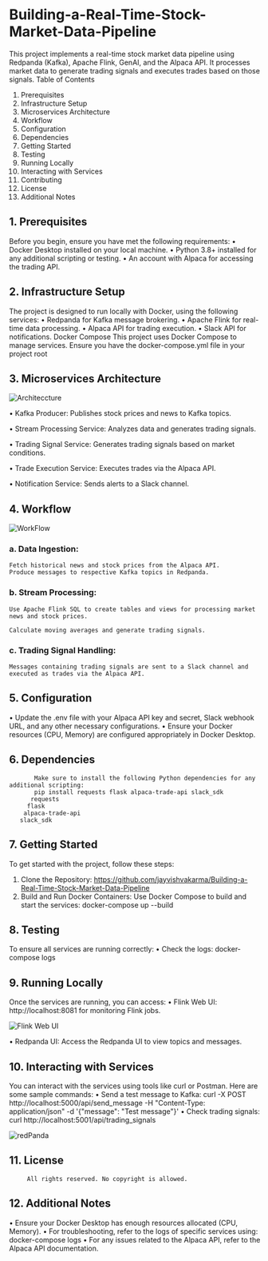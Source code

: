 # **Building-a-Real-Time-Stock-Market-Data-Pipeline**
This project implements a real-time stock market data pipeline using Redpanda (Kafka), Apache Flink, GenAI, and the Alpaca API. It processes market data to generate trading signals and executes trades based on those signals.
Table of Contents
1.	Prerequisites
2.	Infrastructure Setup
3.	Microservices Architecture
4.	Workflow
5.	Configuration
6.	Dependencies
7.	Getting Started
8.	Testing
9.	Running Locally
10.	Interacting with Services
11.	Contributing
12.	License
13.	Additional Notes

## **1.	Prerequisites**
Before you begin, ensure you have met the following requirements:
•	Docker Desktop installed on your local machine.
•	Python 3.8+ installed for any additional scripting or testing.
•	An account with Alpaca for accessing the trading API.

## **2.	Infrastructure Setup**
The project is designed to run locally with Docker, using the following services:
•	Redpanda for Kafka message brokering.
•	Apache Flink for real-time data processing.
•	Alpaca API for trading execution.
•	Slack API for notifications.
           Docker Compose
           This project uses Docker Compose to manage services. Ensure you have the docker-compose.yml file in your project root
           
## **3.	Microservices Architecture**
![Architeccture](https://github.com/user-attachments/assets/940df9e2-2935-4c90-b930-25b7f8e2d9a6)

•	Kafka Producer: Publishes stock prices and news to Kafka topics.

•	Stream Processing Service: Analyzes data and generates trading signals.

•	Trading Signal Service: Generates trading signals based on market conditions.

•	Trade Execution Service: Executes trades via the Alpaca API.

•	Notification Service: Sends alerts to a Slack channel.

## **4.	Workflow**

![WorkFlow](https://github.com/user-attachments/assets/4059dba6-7430-43a6-816c-169985b5b629)

### **a.	Data Ingestion:**
	Fetch historical news and stock prices from the Alpaca API.
	Produce messages to respective Kafka topics in Redpanda.
### **b.	Stream Processing:**
	Use Apache Flink SQL to create tables and views for processing market news and stock prices.

	Calculate moving averages and generate trading signals.
### **c.	Trading Signal Handling:**
	Messages containing trading signals are sent to a Slack channel and executed as trades via the Alpaca API.

## **5.	Configuration**
•	Update the .env file with your Alpaca API key and secret, Slack webhook URL, and any other necessary configurations.
•	Ensure your Docker resources (CPU, Memory) are configured appropriately in Docker Desktop.

## **6.	Dependencies**
           Make sure to install the following Python dependencies for any additional scripting:
           pip install requests flask alpaca-trade-api slack_sdk
          requests
         flask
        alpaca-trade-api
       slack_sdk
       
## **7.	Getting Started**
To get started with the project, follow these steps:
1.	Clone the Repository:
https://github.com/jayvishvakarma/Building-a-Real-Time-Stock-Market-Data-Pipeline
2.	Build and Run Docker Containers: Use Docker Compose to build and start the services:
docker-compose up --build

## **8.	Testing**
To ensure all services are running correctly:
•	Check the logs:
docker-compose logs

## **9.	Running Locally**
Once the services are running, you can access:
•	Flink Web UI: http://localhost:8081 for monitoring Flink jobs.

![Flink Web UI](https://github.com/user-attachments/assets/1e8e960d-bdfe-42e4-9777-00a1ef558e6f)

•	Redpanda UI: Access the Redpanda UI to view topics and messages.
 
## **10.	Interacting with Services**
You can interact with the services using tools like curl or Postman. Here are some sample commands:
•	Send a test message to Kafka:
curl -X POST http://localhost:5000/api/send_message -H "Content-Type: application/json" -d '{"message": "Test message"}'
•	Check trading signals:
curl http://localhost:5001/api/trading_signals

![redPanda](https://github.com/user-attachments/assets/6d8fe44a-735a-424d-a7ca-2fa01e9837d5)


## **11.	License**
         All rights reserved. No copyright is allowed.
         
## **12.	Additional Notes**
•	Ensure your Docker Desktop has enough resources allocated (CPU, Memory).
•	For troubleshooting, refer to the logs of specific services using:
docker-compose logs 
•	For any issues related to the Alpaca API, refer to the Alpaca API documentation.
